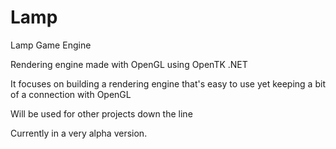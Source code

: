 # Lamp
Lamp Game Engine

Rendering engine made with OpenGL using OpenTK .NET

It focuses on building a rendering engine that's easy to use yet keeping a bit of a connection with OpenGL

Will be used for other projects down the line

Currently in a very alpha version.

